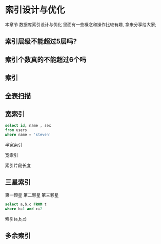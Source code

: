 # 索引设计与优化

本章节 数据库索引设计与优化 
里面有一些概念和操作比较有趣, 拿来分享给大家;

## 索引层级不能超过5层吗? 


## 索引个数真的不能超过6个吗

## 索引


## 全表扫描

## 宽索引

```sql
select id, name , sex 
from users 
where name = 'steven'
```

半宽索引

宽索引

索引片段长度




## 三星索引



第一颗星
第二颗星
第三颗星


```sql
select a,b,c FROM t 
where b=1 and c=2
```

索引(a,b,c)


## 多余索引




